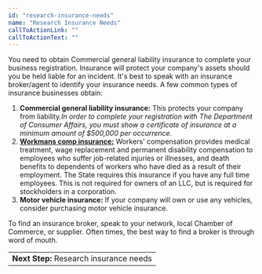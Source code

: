```yaml
---
id: "research-insurance-needs"
name: "Research Insurance Needs"
callToActionLink: ""
callToActionText: ""
---
```


You need to obtain Commercial general liability insurance to complete your business registration. Insurance will protect your company's assets should you be held liable for an incident. It's best to speak with an insurance broker/agent to identify your insurance needs. A few common types of insurance businesses obtain:

1. **Commercial general liability insurance:** This protects your company from liability._In order to complete your registration with The Department of Consumer Affairs, you must show a certificate of insurance at a minimum amount of $500,000 per occurrence._
2. **[Workmans comp insurance:](https://www.nj.gov/labor/wc/employer/require/insure_index.html)** Workers' compensation provides medical treatment, wage replacement and permanent disability compensation to employees who suffer job-related injuries or illnesses, and death benefits to dependents of workers who have died as a result of their employment. The State requires this insurance if you have any full time employees. This is not required for owners of an LLC, but is required for stockholders in a corporation.
3. **Motor vehicle insurance:** If your company will own or use any vehicles, consider purchasing motor vehicle insurance.

To find an insurance broker, speak to your network, local Chamber of Commerce, or supplier. Often times, the best way to find a broker is through word of mouth.

||
|---|
| **Next Step:** Research insurance needs|
